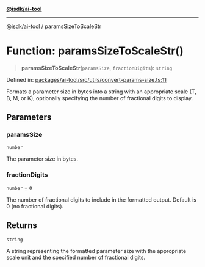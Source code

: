 [**@isdk/ai-tool**](../README.md)

***

[@isdk/ai-tool](../globals.md) / paramsSizeToScaleStr

# Function: paramsSizeToScaleStr()

> **paramsSizeToScaleStr**(`paramsSize`, `fractionDigits`): `string`

Defined in: [packages/ai-tool/src/utils/convert-params-size.ts:11](https://github.com/isdk/ai-tool.js/blob/760349925bceb5de6b4188926a13bfb3f0ce4ced/src/utils/convert-params-size.ts#L11)

Formats a parameter size in bytes into a string with an appropriate scale (T, B, M, or K),
optionally specifying the number of fractional digits to display.

## Parameters

### paramsSize

`number`

The parameter size in bytes.

### fractionDigits

`number` = `0`

The number of fractional digits to include in the formatted output. Default is 0 (no fractional digits).

## Returns

`string`

A string representing the formatted parameter size with the appropriate scale unit and the specified number of fractional digits.
